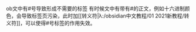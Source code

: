 ob文中有#号导致形成不需要的标签
有时候文中有带有#的正文，例如十六进制颜色，会导致标签页污染，此时加[[转义符|λ:/obsidian中文教程/01 2021新教程/转义符]]，可以使得#号标签的作用失效。